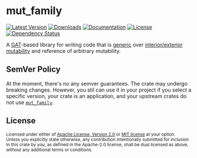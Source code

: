 # mut_family

[![Latest Version](https://img.shields.io/crates/v/mut_family.svg)][`mut_family`]
[![Downloads](https://img.shields.io/crates/d/mut_family.svg)][`mut_family`]
[![Documentation](https://docs.rs/mut_family/badge.svg)][`mut_family`/docs]
[![License](https://img.shields.io/crates/l/mut_family.svg)][`mut_family`/license]
[![Dependency Status](https://deps.rs/repo/github/JohnScience/mut_family/status.svg)][`mut_family`/dep_status]

A [GAT]-based library for writing code that is [generic] over
[interior/exterior mutability] and reference of arbitrary mutability.

## SemVer Policy

At the moment, there's no any semver guarantees. The crate may undergo breaking changes.
However, you stil can use it in your project if you select a specific version,
your crate is an application, and your upstream crates do not use [`mut_family`].

## License

<sup>
Licensed under either of <a href="LICENSE-APACHE">Apache License, Version
2.0</a> or <a href="LICENSE-MIT">MIT license</a> at your option.
</sup>

<br>

<sub>
Unless you explicitly state otherwise, any contribution intentionally submitted
for inclusion in this crate by you, as defined in the Apache-2.0 license, shall
be dual licensed as above, without any additional terms or conditions.
</sub>

[`mut_family`]: https://crates.io/crates/mut_family
[`mut_family`/docs]: https://docs.rs/mut_family
[`mut_family`/license]: https://github.com/JohnScience/mut_family#license
[`mut_family`/dep_status]: https://deps.rs/repo/github/JohnScience/mut_family
[GAT]: https://blog.rust-lang.org/2022/10/28/gats-stabilization.html#what-are-gats
[interior/exterior mutability]: https://doc.rust-lang.org/reference/interior-mutability.html
[generic]: https://doc.rust-lang.org/book/ch10-01-syntax.html
